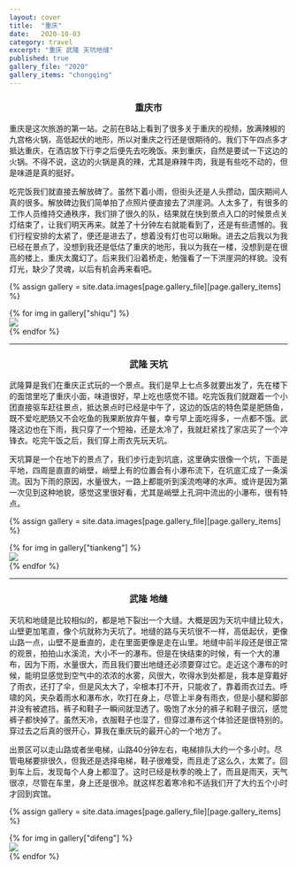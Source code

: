 ```yaml
---
layout: cover
title:  "重庆"
date:   2020-10-03
category: travel
excerpt: "重庆 武隆 天坑地缝"
published: true
gallery_file: "2020"
gallery_items: "chongqing"
---
```


### <center>重庆市</center>

重庆是这次旅游的第一站。之前在B站上看到了很多关于重庆的视频，放满辣椒的九宫格火锅，高低起伏的地形，所以对重庆之行还是很期待的。我们下午四点多才抵达重庆，在酒店放下行李之后便先去吃晚饭。来到重庆，自然是要试一下这边的火锅。不得不说，这边的火锅是真的辣，尤其是麻辣牛肉，我是有些吃不动的，但是味道是真的挺好。

吃完饭我们就直接去解放碑了。虽然下着小雨，但街头还是人头攒动，国庆期间人真的很多。解放碑边我们简单拍了点照片便直接去了洪崖洞。人太多了，有很多的工作人员维持交通秩序，我们排了很久的队，结果就在快到景点入口的时候景点关灯结束了，让我们明天再来。就差了十分钟左右就能看到了，还是有些遗憾的。我们行程安排的太紧了，便还是进去了，想着没有灯也可以瞅瞅。进去之后我以为我已经在景点了，没想到我还是低估了重庆的地形，我以为我在一楼，没想到是在很高的楼上，重庆太魔幻了。后来我们沿着桥走，勉强看了一下洪崖洞的样貌。没有灯光，缺少了灵魂，以后有机会再来看吧。

{% assign gallery  = site.data.images[page.gallery_file][page.gallery_items] %}
<div class="card-columns">
    {% for img in gallery["shiqu"] %}
    <div class="card">
        <img class="card-img img-zoom" src="{{gallery['root']}}{{ img[0] }}" />
    </div>
    {% endfor %}
</div>

---

### <center>武隆 天坑</center>

武隆算是我们在重庆正式玩的一个景点。我们是早上七点多就要出发了，先在楼下的面馆里吃了重庆小面，味道很好，早上吃也感觉不错。吃完饭我们就跟着一个小团直接驱车赶往景点，抵达景点时已经是中午了，这边的饭店的特色菜是肥肠鱼，既不爱吃肥肠又不会吃鱼的我果断放弃午餐，幸亏早上面吃得多，一点都不饿。武隆这边也在下雨，我只穿了一个短袖，还是太冷了，我就赶紧找了家店买了一个冲锋衣。吃完午饭之后，我们穿上雨衣先玩天坑。

天坑算是一个在地下的景点了，我们步行走到坑底，这里确实很像一个坑，下面是平地，四周是直直的峭壁，峭壁上有的位置会有小瀑布流下，在坑底汇成了一条溪流。因为下雨的原因，水量很大，一路上都能听到溪流咆哮的水声。或许是因为第一次见到这种地貌，感觉这里很好看，尤其是峭壁上孔洞中流出的小瀑布，很有特点。

{% assign gallery  = site.data.images[page.gallery_file][page.gallery_items] %}
<div class="card-columns">
    {% for img in gallery["tiankeng"] %}
    <div class="card">
        <img class="card-img img-zoom" src="{{gallery['root']}}{{ img[0] }}" />
    </div>
    {% endfor %}
</div>

---

### <center>武隆 地缝</center>

天坑和地缝是比较相似的，都是地下裂出一个大缝。大概是因为天坑中缝比较大，山壁更加笔直，像个坑就称为天坑了。地缝的路与天坑很不一样，高低起伏，更像山路一点，山壁不是垂直的，走在里面更像是走在山里。地缝中前半段还是很正常的观景，拍拍山水溪流，大小不一的瀑布。但是在快结束的时候，有一个大的瀑布，因为下雨，水量很大，而且我们要出地缝还必须要穿过它。走近这个瀑布的时候，能明显感觉到空气中的浓浓的水雾，风很大，吹得水到处都是，我本是穿戴好了雨衣，还打了伞，但是风太大了，伞根本打不开，只能收了，靠着雨衣过去。呼啸的风，夹杂着雨水和瀑布水，吹打在身上，尽管上半身有雨衣，但是小腿和脚部并没有被遮挡，裤子和鞋子一瞬间就湿透了。吸饱了水分的裤子和鞋子很沉，感觉裤子都快掉了。虽然天冷，衣服鞋子也湿了，但穿过瀑布这个体验还是很特别的。穿过去之后真的很开心，算我在重庆玩的最开心的一个地方了。

出景区可以走山路或者坐电梯，山路40分钟左右，电梯排队大约一个多小时。尽管电梯要排很久，但我还是选择电梯，鞋子很难受，而且走了这么久，太累了。回到车上后，发现每个人身上都湿了。这时已经是秋季的晚上了，而且是雨天，天气很凉，尽管在车里，身上还是很冷。就这样忍着寒冷和不适我们开了大约五个小时才回到宾馆。


{% assign gallery  = site.data.images[page.gallery_file][page.gallery_items] %}
<div class="card-columns">
    {% for img in gallery["difeng"] %}
    <div class="card">
        <img class="card-img img-zoom" src="{{gallery['root']}}{{ img[0] }}" />
    </div>
    {% endfor %}
</div>